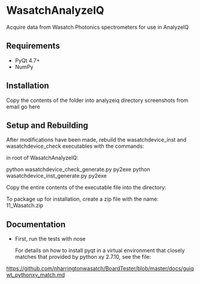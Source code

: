 WasatchAnalyzeIQ
=========

Acquire data from Wasatch Photonics spectrometers for use in AnalyzeIQ


Requirements
------------

  * PyQt 4.7+
  * NumPy

Installation 
--------------------

Copy the contents of the folder into analyzeiq directory
screenshots from email go here

Setup and Rebuilding
--------------------

After modifications have been made, rebuild the wasatchdevice_inst and
wasatchdevice_check executables with the commands:

in root of  WasatchAnalyzeIQ:

python wasatchdevice_check_generate.py py2exe
python wasatchdevice_inst_generate.py py2exe

Copy the entire contents of the executable file into the directory:

To package up for installation, create a zip file with the name:
11_Wasatch.zip


Documentation
-------------

* First, run the tests with nose

    For details on how to install pyqt in a virtual environment that
    closely matches that provided by python xy 2.7.10, see the file: 
   
https://github.com/nharringtonwasatch/BoardTester/blob/master/docs/guiqwt_pythonxy_match.md
